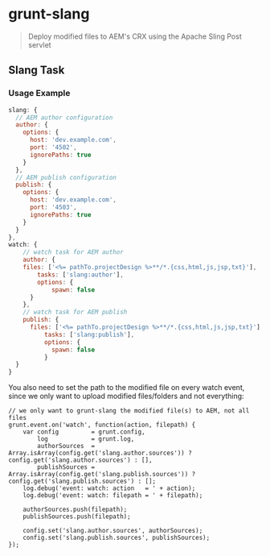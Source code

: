 # grunt-slang

> Deploy modified files to AEM's CRX using the Apache Sling Post servlet

## Slang Task

### Usage Example
```js
slang: {
  // AEM author configuration
  author: {
   	options: {
   	  host: 'dev.example.com',
   	  port: '4502',
   	  ignorePaths: true
   	}
  },
  // AEM publish configuration
  publish: {
  	options: {
  	  host: 'dev.example.com',
  	  port: '4503',
  	  ignorePaths: true
    }
  }
},
watch: {
	// watch task for AEM author
	author: {
    files: ['<%= pathTo.projectDesign %>**/*.{css,html,js,jsp,txt}'],
		tasks: ['slang:author'],
		options: {
			spawn: false
	  }
	},
	// watch task for AEM publish
	publish: {
	  files: ['<%= pathTo.projectDesign %>**/*.{css,html,js,jsp,txt}'],
		  tasks: ['slang:publish'],
		  options: {
		    spawn: false
		  }
  }
}
```
You also need to set the path to the modified file on every watch event, since we only want to upload modified files/folders and not everything:

```
// we only want to grunt-slang the modified file(s) to AEM, not all files
grunt.event.on('watch', function(action, filepath) {
    var config         = grunt.config,
        log            = grunt.log,
        authorSources  = Array.isArray(config.get('slang.author.sources')) ? config.get('slang.author.sources') : [],
        publishSources = Array.isArray(config.get('slang.publish.sources')) ? config.get('slang.publish.sources') : [];
    log.debug('event: watch: action   = ' + action);
    log.debug('event: watch: filepath = ' + filepath);

    authorSources.push(filepath);
    publishSources.push(filepath);

    config.set('slang.author.sources', authorSources);
    config.set('slang.publish.sources', publishSources);
});
```
